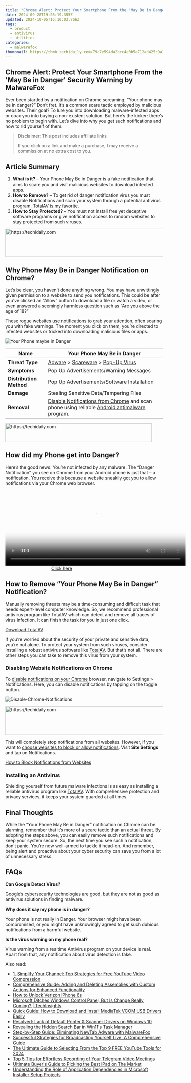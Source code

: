```yaml
---
title: "Chrome Alert: Protect Your Smartphone From the 'May Be in Danger' Security Warning by MalwareFox"
date: 2024-09-28T19:26:19.355Z
updated: 2024-10-05T16:10:03.766Z
tags:
  - product
  - antivirus
  - utilities
categories:
  - malwarefox
thumbnail: https://thmb.techidaily.com/79c7e594da2bcc4e0b5a712ad425c9a3c9c769d4308cac3ac9d4efb24f911715.jpg
---
```


## Chrome Alert: Protect Your Smartphone From the 'May Be in Danger' Security Warning by MalwareFox

Ever been startled by a notification on Chrome screaming, “Your phone may be in danger?” Don’t fret. It’s a common scare tactic employed by malicious websites. Their goal? To lure you into downloading malware-infected apps or coax you into buying a non-existent solution. But here’s the kicker: there’s no problem to begin with. Let’s dive into why you get such notifications and how to rid yourself of them.

>  Disclaimer: This post includes affiliate links
>
>  If you click on a link and make a purchase, I may receive a commission at no extra cost to you.
>

## Article Summary

1. **What is it?** – Your Phone May Be in Danger is a fake notification that aims to scare you and visit malicious websites to download infected apps.
2. **How to Remove?** – To get rid of danger notification virus you must disable Notifications and scan your system through a potential antivirus program. [TotalAV is my favorite](https://tools.techidaily.com/malwarefox/products/).
3. **How to Stay Protected?** – You must not install free yet deceptive software programs or give notification access to random websites to stay protected from such viruses.

<!-- affiliate ads begin -->
<a href="https://appsumo.8odi.net/c/5597632/2049363/7443" target="_top" id="2049363">
  <img src="//a.impactradius-go.com/display-ad/7443-2049363" border="0" alt="https://techidaily.com" width="728" height="90"/>
</a>
<img height="0" width="0" src="https://appsumo.8odi.net/i/5597632/2049363/7443" style="position:absolute;visibility:hidden;" border="0" />
<!-- affiliate ads end -->

## Why Phone May Be in Danger Notification on Chrome?

Let’s be clear, you haven’t done anything wrong. You may have unwittingly given permission to a website to send you notifications. This could be after you’ve clicked an “Allow” button to download a file or watch a video, or even answered a seemingly harmless question such as “Are you above the age of 18?” 

These rogue websites use notifications to grab your attention, often scaring you with fake warnings. The moment you click on them, you’re directed to infected websites or tricked into downloading malicious files or apps.

![Your Phone maybe in Danger](https://www.malwarefox.com/wp-content/uploads/2023/12/Your-Phone-maybe-in-Danger.webp "Your Phone maybe in Danger")

| **Name**                | Your Phone May Be in Danger                                                                                                                                                                  |
| ----------------------- | -------------------------------------------------------------------------------------------------------------------------------------------------------------------------------------------- |
| **Threat Type**         | [Adware](https://tools.techidaily.com/malwarefox/products/) \> [Scareware](https://tools.techidaily.com/malwarefox/products/) \> [Pop-Up Virus](https://tools.techidaily.com/malwarefox/products/)                        |
| **Symptoms**            | Pop Up Advertisements/Warning Messages                                                                                                                                                       |
| **Distribution Method** | Pop Up Advertisements/Software Installation                                                                                                                                                  |
| **Damage**              | Stealing Sensitive Data/Tampering Files                                                                                                                                                      |
| **Removal**             | [Disable Notifications from Chrome](https://tools.techidaily.com/malwarefox/products/) and scan phone using reliable [Android antimalware program](https://tools.techidaily.com/malwarefox/products/). |

<!-- affiliate ads begin -->
<a href="https://bluettius.sjv.io/c/5597632/2139122/17108" target="_top" id="2139122">
  <img src="//a.impactradius-go.com/display-ad/17108-2139122" border="0" alt="https://techidaily.com" width="468" height="60"/>
</a>
<img height="0" width="0" src="https://bluettius.sjv.io/i/5597632/2139122/17108" style="position:absolute;visibility:hidden;" border="0" />
<!-- affiliate ads end -->

## How did my Phone get into Danger?

Here’s the good news: You’re not infected by any malware. The “Danger Notification” you see on Chrome from your Android phone is just that – a notification. You receive this because a website sneakily got you to allow notifications via your Chrome web browser.

<!-- affiliate ads begin -->
<span id="1982508">
					<video width="576" height="240" style="cursor:pointer"
           poster="//a.impactradius-go.com/display-clicktoplayimage/1982508.png"
           onclick="if(!this.playClicked){this.play();this.setAttribute('controls',true);this.playClicked=true;}">
	   <source src="//a.impactradius-go.com/display-ad/22993-1982508">
	   <img src="//a.impactradius-go.com/display-clicktoplayimage/1982508.png" style="border: none; height: 100%; width: 100%; object-fit: contain">
	</video>
	<div style="width:360px;text-align:center"><a href="javascript:window.open(decodeURIComponent('https%3A%2F%2Fhomestyler.sjv.io%2Fc%2F5597632%2F1982508%2F22993'), '_blank');void(0);">Click here</a></div>
</span>
<img height="0" width="0" src="https://imp.pxf.io/i/5597632/1982508/22993" style="position:absolute;visibility:hidden;" border="0" />
<!-- affiliate ads end -->

## How to Remove “Your Phone May Be in Danger” Notification?

Manually removing threats may be a time-consuming and difficult task that needs expert-level computer knowledge. So, we recommend professional antivirus program like TotalAV which can detect and remove all traces of virus infection. It can finish the task for you in just one click.

[Download TotalAV](https://tools.techidaily.com/malwarefox/products/)

If you’re worried about the security of your private and sensitive data, you’re not alone. To protect your system from such viruses, consider installing a robust antivirus software like [TotalAV](https://tools.techidaily.com/malwarefox/products/). But that’s not all. There are other steps you can take to remove this virus from your system.

### Disabling Website Notifications on Chrome

To [disable notifications on your Chrome](https://tools.techidaily.com/malwarefox/products/) browser, navigate to Settings > Notifications. Here, you can disable notifications by tapping on the toggle button.

![](https://www.malwarefox.com/wp-content/uploads/2023/12/Disable-Chrome-Notifications.webp "Disable-Chrome-Notifications")

<!-- affiliate ads begin -->
<a href="https://appsumo.8odi.net/c/5597632/2082527/7443" target="_top" id="2082527">
  <img src="//a.impactradius-go.com/display-ad/7443-2082527" border="0" alt="https://techidaily.com" width="728" height="90"/>
</a>
<img height="0" width="0" src="https://appsumo.8odi.net/i/5597632/2082527/7443" style="position:absolute;visibility:hidden;" border="0" />
<!-- affiliate ads end -->

This will completely stop notifications from all websites. However, if you want to [choose websites to block or allow notifications](https://tools.techidaily.com/malwarefox/products/). Visit **Site Settings** and tap on Notifications.

[How to Block Notifications from Websites](https://tools.techidaily.com/malwarefox/products/)

### Installing an Antivirus

Shielding yourself from future malware infections is as easy as installing a reliable antivirus program like [TotalAV](https://tools.techidaily.com/malwarefox/products/). With comprehensive protection and privacy services, it keeps your system guarded at all times.

## Final Thoughts

While the “Your Phone May Be in Danger” notification on Chrome can be alarming, remember that it’s more of a scare tactic than an actual threat. By adopting the steps above, you can easily remove such notifications and keep your system secure. So, the next time you see such a notification, don’t panic. You’re now well-armed to tackle it head-on. And remember, being alert and proactive about your cyber security can save you from a lot of unnecessary stress.

## FAQs

**Can Google Detect Virus?** 

Google’s cybersecurity technologies are good, but they are not as good as antivirus solutions in finding malware.

**Why does it say my phone is in danger?** 

Your phone is not really in Danger. Your browser might have been compromised, or you might have unknowingly agreed to get such dubious notifications from a harmful website.

**Is the virus warning on my phone real?** 

Virus warning from a realtime Antivirus program on your device is real. Apart from that, any notification about virus detection is fake.

<ins class="adsbygoogle"
     style="display:block"
     data-ad-format="autorelaxed"
     data-ad-client="ca-pub-7571918770474297"
     data-ad-slot="1223367746"></ins>

<ins class="adsbygoogle"
     style="display:block"
     data-ad-client="ca-pub-7571918770474297"
     data-ad-slot="8358498916"
     data-ad-format="auto"
     data-full-width-responsive="true"></ins>

<span class="atpl-alsoreadstyle">Also read:</span>
<div><ul>
<li><a href="https://win-exclusive.techidaily.com/1-simplify-your-channel-top-strategies-for-free-youtube-video-compression/"><u>1. Simplify Your Channel: Top Strategies for Free YouTube Video Compression</u></a></li>
<li><a href="https://win-exclusive.techidaily.com/comprehensive-guide-adding-and-deleting-assemblies-with-custom-actions-for-enhanced-functionality/"><u>Comprehensive Guide: Adding and Deleting Assemblies with Custom Actions for Enhanced Functionality</u></a></li>
<li><a href="https://sim-unlock.techidaily.com/how-to-unlock-verizon-iphone-6s-by-drfone-ios/"><u>How to Unlock Verizon iPhone 6s</u></a></li>
<li><a href="https://win-alternatives.techidaily.com/microsoft-ditches-windows-control-panel-but-is-change-really-coming-techinsights/"><u>Microsoft Ditches Windows Control Panel, But Is Change Really Coming? | TechInsights</u></a></li>
<li><a href="https://driver-download.techidaily.com/quick-guide-how-to-download-and-install-mediatek-vcom-usb-drivers-easily/"><u>Quick Guide: How to Download and Install MediaTek VCOM USB Drivers Easily</u></a></li>
<li><a href="https://hardware-help.techidaily.com/resolved-lack-of-default-printer-and-scanner-drivers-on-windows-10/"><u>Resolved: Lack of Default Printer & Scanner Drivers on Windows 10</u></a></li>
<li><a href="https://win11-tips.techidaily.com/revealing-the-hidden-search-bar-in-win11s-task-manager/"><u>Revealing the Hidden Search Bar in Win11's Task Manager</u></a></li>
<li><a href="https://win-exclusive.techidaily.com/step-by-step-guide-eliminating-newtab-adware-with-malwarefox/"><u>Step-by-Step Guide: Eliminating NewTab Adware with MalwareFox</u></a></li>
<li><a href="https://win-exclusive.techidaily.com/successful-strategies-for-broadcasting-yourself-live-a-comprehensive-guide/"><u>Successful Strategies for Broadcasting Yourself Live: A Comprehensive Guide</u></a></li>
<li><a href="https://facebook-video-share.techidaily.com/the-ultimate-guide-to-selecting-from-the-top-9-free-youtube-tools-for-2024/"><u>The Ultimate Guide to Selecting From the Top 9 FREE YouTube Tools for 2024</u></a></li>
<li><a href="https://win-exclusive.techidaily.com/top-5-tips-for-effortless-recording-of-your-telegram-video-meetings/"><u>Top 5 Tips for Effortless Recording of Your Telegram Video Meetings</u></a></li>
<li><a href="https://buynow-reviews.techidaily.com/ultimate-buyers-guide-to-picking-the-best-ipad-on-the-market/"><u>Ultimate Buyer's Guide to Picking the Best iPad on The Market</u></a></li>
<li><a href="https://win-exclusive.techidaily.com/understanding-the-role-of-application-dependencies-in-microsoft-installer-setup-projects/"><u>Understanding the Role of Application Dependencies in Microsoft Installer Setup Projects</u></a></li>
</ul></div>

